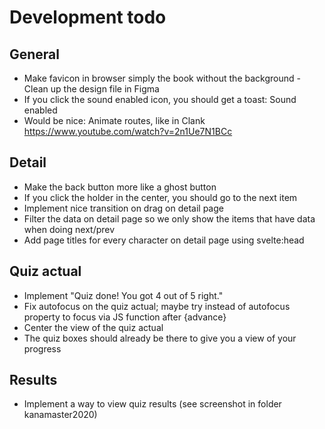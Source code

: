 # Development todo

## General

* Make favicon in browser simply the book without the background - Clean up the design file in Figma
* If you click the sound enabled icon, you should get a toast: Sound enabled
* Would be nice: Animate routes, like in Clank https://www.youtube.com/watch?v=2n1Ue7N1BCc

## Detail

* Make the back button more like a ghost button
* If you click the holder in the center, you should go to the next item
* Implement nice transition on drag on detail page
* Filter the data on detail page so we only show the items that have data when doing next/prev
* Add page titles for every character on detail page using svelte:head

## Quiz actual
 
* Implement "Quiz done! You got 4 out of 5 right."
* Fix autofocus on the quiz actual; maybe try instead of autofocus property to focus via JS function after {advance}
* Center the view of the quiz actual
* The quiz boxes should already be there to give you a view of your progress

## Results

* Implement a way to view quiz results (see screenshot in folder kanamaster2020)
